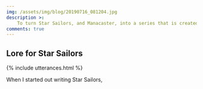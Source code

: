 ```yaml
---
img: /assets/img/blog/20190716_081204.jpg
description >:
	To turn Star Sailors, and Manacaster, into a series that is created, played, and expanded upon by people all over the world, we need to write some lore, or a backstory. To increase the likelihood and quality of sequels, we need to identify and nail down what the universe of Star Sailors is about. 
comments: true
---
```


## Lore for Star Sailors

{% include utterances.html %}

When I started out writing Star Sailors, 